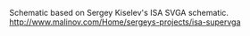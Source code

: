 Schematic based on Sergey Kiselev's ISA SVGA schematic. http://www.malinov.com/Home/sergeys-projects/isa-supervga